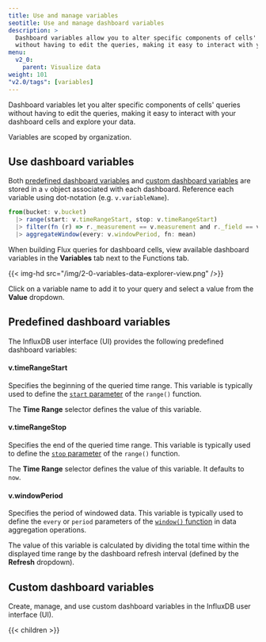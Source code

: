 ```yaml
---
title: Use and manage variables
seotitle: Use and manage dashboard variables
description: >
  Dashboard variables allow you to alter specific components of cells' queries
  without having to edit the queries, making it easy to interact with your dashboard cells and explore your data.
menu:
  v2_0:
    parent: Visualize data
weight: 101
"v2.0/tags": [variables]
---
```


Dashboard variables let you alter specific components of cells' queries without having to edit the queries,
making it easy to interact with your dashboard cells and explore your data.

Variables are scoped by organization.

## Use dashboard variables
Both [predefined dashboard variables](#predefined-dashboard-variables) and [custom dashboard variables](#custom-dashboard-variables)
are stored in a `v` object associated with each dashboard.
Reference each variable using dot-notation (e.g. `v.variableName`).

```js
from(bucket: v.bucket)
  |> range(start: v.timeRangeStart, stop: v.timeRangeStart)
  |> filter(fn (r) => r._measurement == v.measurement and r._field == v.field)
  |> aggregateWindow(every: v.windowPeriod, fn: mean)
```

When building Flux queries for dashboard cells, view available dashboard variables
in the **Variables** tab next to the Functions tab.

{{< img-hd src="/img/2-0-variables-data-explorer-view.png" />}}

Click on a variable name to add it to your query and select a value from the **Value** dropdown.

## Predefined dashboard variables
The InfluxDB user interface (UI) provides the following predefined dashboard variables:

#### v.timeRangeStart
Specifies the beginning of the queried time range.
This variable is typically used to define the [`start` parameter](/v2.0/reference/flux/functions/built-in/transformations/range#start)
of the `range()` function.

The **Time Range** selector defines the value of this variable.

#### v.timeRangeStop
Specifies the end of the queried time range.
This variable is typically used to define the [`stop` parameter](/v2.0/reference/flux/functions/built-in/transformations/range#stop)
of the `range()` function.

The **Time Range** selector defines the value of this variable.
It defaults to `now`.

#### v.windowPeriod
Specifies the period of windowed data.
This variable is typically used to define the `every` or `period` parameters of the
[`window()` function](/v2.0/reference/flux/functions/built-in/transformations/window)
in data aggregation operations.

The value of this variable is calculated by dividing the total time within the displayed
time range by the dashboard refresh interval (defined by the **Refresh** dropdown).

## Custom dashboard variables
Create, manage, and use custom dashboard variables in the InfluxDB user interface (UI).

{{< children >}}

